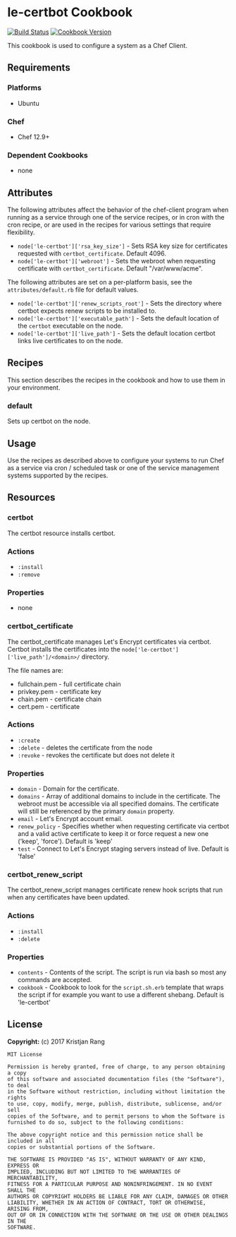 # le-certbot Cookbook

[![Build Status](https://travis-ci.org/krisrang/cookbook-le-certbot.svg?branch=master)](https://travis-ci.org/krisrang/cookbook-le-certbot) [![Cookbook Version](https://img.shields.io/cookbook/v/le-certbot.svg)](https://supermarket.chef.io/cookbooks/le-certbot)

This cookbook is used to configure a system as a Chef Client.

## Requirements

### Platforms

- Ubuntu

### Chef

- Chef 12.9+

### Dependent Cookbooks

- none

## Attributes

The following attributes affect the behavior of the chef-client program when running as a service through one of the service recipes, or in cron with the cron recipe, or are used in the recipes for various settings that require flexibility.

- `node['le-certbot']['rsa_key_size']` - Sets RSA key size for certificates requested with `certbot_certificate`. Default 4096.
- `node['le-certbot']['webroot']` - Sets the webroot when requesting certificate with `certbot_certificate`. Default "/var/www/acme".

The following attributes are set on a per-platform basis, see the `attributes/default.rb` file for default values.

- `node['le-certbot']['renew_scripts_root']` - Sets the directory where certbot expects renew scripts to be installed to.
- `node['le-certbot']['executable_path']` - Sets the default location of the `certbot` executable on the node.
- `node['le-certbot']['live_path']` - Sets the default location certbot links live certificates to on the node.

## Recipes

This section describes the recipes in the cookbook and how to use them in your environment.

### default

Sets up certbot on the node.

## Usage

Use the recipes as described above to configure your systems to run Chef as a service via cron / scheduled task or one of the service management systems supported by the recipes.

## Resources

### certbot

The certbot resource installs certbot.

### Actions

- `:install`
- `:remove`

### Properties

- none

### certbot_certificate

The certbot_certificate manages Let's Encrypt certificates via certbot. Certbot installs the certificates into the `node['le-certbot']['live_path']/<domain>/` directory.

The file names are:

- fullchain.pem - full certificate chain
- privkey.pem - certificate key
- chain.pem - certificate chain
- cert.pem - certificate

### Actions

- `:create`
- `:delete` - deletes the certificate from the node
- `:revoke` - revokes the certificate but does not delete it

### Properties

- `domain` - Domain for the certificate.
- `domains` - Array of additional domains to include in the certificate. The webroot must be accessible via all specified domains. The certificate will still be referenced by the primary `domain` property.
- `email` - Let's Encrypt account email.
- `renew_policy` - Specifies whether when requesting certificate via certbot and a valid active certificate to keep it or force request a new one ('keep', 'force'). Default is 'keep'
- `test` - Connect to Let's Encrypt staging servers instead of live. Default is 'false'

### certbot_renew_script

The certbot\_renew_script manages certificate renew hook scripts that run when any certificates have been updated.

### Actions

- `:install`
- `:delete`

### Properties

- `contents` - Contents of the script. The script is run via bash so most any commands are accepted.
- `cookbook` - Cookbook to look for the `script.sh.erb` template that wraps the script if for example you want to use a different shebang. Default is 'le-certbot'

## License

**Copyright:** (c) 2017 Kristjan Rang

```
MIT License

Permission is hereby granted, free of charge, to any person obtaining a copy
of this software and associated documentation files (the "Software"), to deal
in the Software without restriction, including without limitation the rights
to use, copy, modify, merge, publish, distribute, sublicense, and/or sell
copies of the Software, and to permit persons to whom the Software is
furnished to do so, subject to the following conditions:

The above copyright notice and this permission notice shall be included in all
copies or substantial portions of the Software.

THE SOFTWARE IS PROVIDED "AS IS", WITHOUT WARRANTY OF ANY KIND, EXPRESS OR
IMPLIED, INCLUDING BUT NOT LIMITED TO THE WARRANTIES OF MERCHANTABILITY,
FITNESS FOR A PARTICULAR PURPOSE AND NONINFRINGEMENT. IN NO EVENT SHALL THE
AUTHORS OR COPYRIGHT HOLDERS BE LIABLE FOR ANY CLAIM, DAMAGES OR OTHER
LIABILITY, WHETHER IN AN ACTION OF CONTRACT, TORT OR OTHERWISE, ARISING FROM,
OUT OF OR IN CONNECTION WITH THE SOFTWARE OR THE USE OR OTHER DEALINGS IN THE
SOFTWARE.
```
